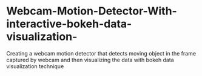 # Webcam-Motion-Detector-With-interactive-bokeh-data-visualization-
Creating a webcam motion detector that detects moving object in the frame captured by webcam and then visualizing the data with bokeh data visualization technique
